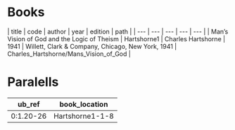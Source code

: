 # Books

| title | code | author | year | edition | path |
| --- | --- | --- | --- | --- |
| Man’s Vision of God and the Logic of Theism | Hartshorne1 | Charles Hartshorne | 1941 | Willett, Clark & Company, Chicago, New York, 1941 | Charles_Hartshorne/Mans_Vision_of_God |


# Paralells

| ub_ref | book_location |
| --- | --- |
| 0:1.20-26 | Hartshorne1-1-8 |
